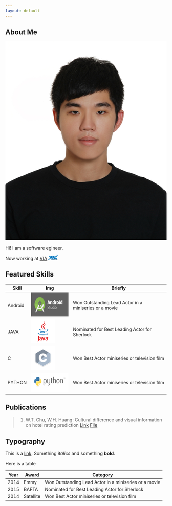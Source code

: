 ```yaml
---
layout: default
---
```


## About Me

<img class="profile-picture" src="Photo_Sticky.jpg">

Hi! I am a software egineer.

Now working at [VIA](https://www.viatech.com/en/) <img src="VIA_Corporate_logo.jpg" style="width:30px;height:15px;"/>

## Featured Skills

Skill | Img | Briefly
-----|-------|--------
Android | <img src="android-studio-logo.png" style="width:150px;height:75px;"/>  | Won Outstanding Lead Actor in a miniseries or a movie
JAVA | <img src="JAVA.webp" style="width:75px;height:75px;"/> | Nominated for Best Leading Actor for Sherlock
C | <img src="C language.sh.png" style="width:75px;height:75px;"/>| Won Best Actor miniseries or television film
PYTHON | <img src="python-logo.png" style="width:150px;height:60px;"/> | Won Best Actor miniseries or television film

## Publications

> 1. W.T. Chu, W.H. Huang: Cultural difference and visual information on hotel rating prediction [Link](https://link.springer.com/article/10.1007/s11280-016-0404-2) [File](https://github.com/henry0726/henry0726.github.io/raw/master/World%20Wide%20Web%20Journal.pdf)

## Typography

This is a [link](http://google.com). Something *italics* and something **bold**.

Here is a table

Year | Award | Category
-----|-------|--------
2014 | Emmy  | Won Outstanding Lead Actor in a miniseries or a movie
2015 | BAFTA | Nominated for Best Leading Actor for Sherlock
2014 | Satellite | Won Best Actor miniseries or television film
